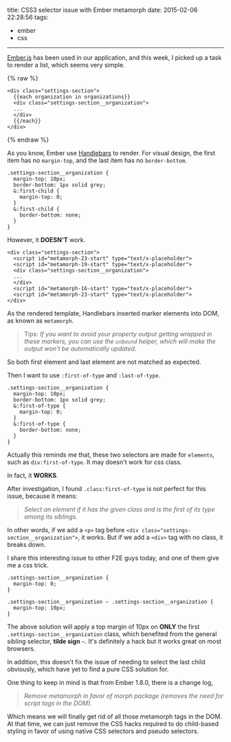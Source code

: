 title: CSS3 selector issue with Ember metamorph
date: 2015-02-06 22:28:56
tags:
- ember
- css

---

[Ember.js](http://emberjs.com/) has been used in our application, and this week, I picked up a task to render a list, which seems very simple.

<!-- more -->
{% raw %}
```
<div class="settings-section">
  {{each organization in organizations}}
  <div class="settings-section__organization">
  ...
  </div>
  {{/each}}
</div>
```
{% endraw %}

As you know, Ember use [Handlebars](http://handlebarsjs.com/) to render. For visual design, the first item has no `margin-top`, and the last item has no `border-bottom`.

```
.settings-section__organization {
  margin-top: 10px;
  border-bottom: 1px solid grey;
  &:first-child {
    margin-top: 0;
  }
  &:first-child {
    border-bottom: none;
  }
}
```
However, it **DOESN'T** work.
```
<div class="settings-section">
  <script id="metamorph-23-start" type="text/x-placeholder">
  <script id="metamorph-19-start" type="text/x-placeholder">
  <div class="settings-section__organization">
  ...
  </div>
  <script id="metamorph-16-start" type="text/x-placeholder">
  <script id="metamorph-23-start" type="text/x-placeholder">
</div>
```
As the rendered template, Handlebars inserted marker elements into DOM, as known as `metamorph`.
> Tips: *If you want to avoid your property output getting wrapped in these markers, you can use the `unbound` helper, which will make the output won't be automatically updated.*

So both first element and last element are not matched as expected.

Then I want to use `:first-of-type` and `:last-of-type`.
```
.settings-section__organization {
  margin-top: 10px;
  border-bottom: 1px solid grey;
  &:first-of-type {
    margin-top: 0;
  }
  &:first-of-type {
    border-bottom: none;
  }
}
```
Actually this reminds me that, these two selectors are made for `elements`, such as `div:first-of-type`. It may doesn't work for css class.

In fact, it **WORKS**.

After investigation, I found `.class:first-of-type` is not perfect for this issue, because it means:
>*Select an element if it has the given class and is the first of its type among its siblings.*

In other words, if we add a `<p>` tag before `<div class="settings-section__organization">`, it works. But if we add a `<div>` tag with no class, it breaks down.

I share this interesting issue to other F2E guys today, and one of them give me a css trick.
```
.settings-section__organization {
  margin-top: 0;
}

.settings-section__organization ~ .settings-section__organization {
  margin-top: 10px;
}
```
The above solution will apply a top margin of 10px on **ONLY** the first `.settings-section__organization` class, which benefited from the general sibling selector, **tilde sign** `~`. It's definitely a hack but it works great on most browsers.

In addition, this doesn't fix the issue of needing to select the last child obviously, which have yet to find a pure CSS solution for.

One thing to keep in mind is that from Ember 1.8.0, there is a change log,
> *Remove metamorph in favor of morph package (removes the need for script tags in the DOM).*

Which means we will finally get rid of all those metamorph tags in the DOM. At that time, we can just remove the CSS hacks required to do child-based styling in favor of using native CSS selectors and pseudo selectors.